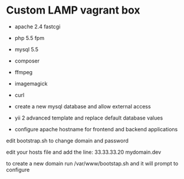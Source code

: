 
# Custom LAMP vagrant box

- apache 2.4 fastcgi 
- php 5.5 fpm
- mysql 5.5
- composer
- ffmpeg
- imagemagick
- curl

- create a new mysql database and allow external access 
- yii 2 advanced template and replace default database values
- configure apache hostname for frontend and backend applications 



edit bootstrap.sh to change domain and password

edit your hosts file and add the line:
33.33.33.20 mydomain.dev

to create a new domain run 
/var/www/bootstap.sh
and it will prompt to configure 